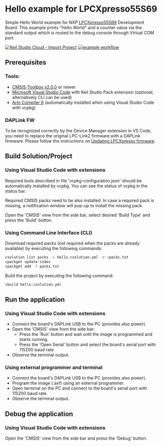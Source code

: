 # Hello example for LPCXpresso55S69

Simple Hello World example for NXP [LPCXpresso55S69](https://www.nxp.com/design/software/development-software/mcuxpresso-software-and-tools-/lpcxpresso-boards/lpcxpresso55s69-development-board:LPC55S69-EVK) Development Board.
This example prints "Hello World" and a counter value via the standard output which is routed to the debug console through Virtual COM port.

[![Keil Studio Cloud - Import Project](https://img.shields.io/badge/Keil_Studio_Cloud-Import_Project-0091bd?logo=arm&logoColor=0091bd)](https://studio.keil.arm.com/?import=https://github.com/Arm-Examples/Hello_LPCXpresso55S69.git)
[![example workflow](https://img.shields.io/github/actions/workflow/status/Arm-Examples/Hello_LPCXpresso55S69/ci.yml?logo=arm&logoColor=0091bd&label=Example%20Publishable)](https://www.keil.arm.com/)

## Prerequisites

### Tools:
 - [CMSIS-Toolbox v2.0.0](https://github.com/Open-CMSIS-Pack/cmsis-toolbox/releases) or newer
 - [Microsoft Visual Studio Code](https://code.visualstudio.com/download) with Keil Studio Pack extension (optional, alternatively CLI can be used)
 - [Arm Compiler 6](https://developer.arm.com/Tools%20and%20Software/Arm%20Compiler%20for%20Embedded) (automatically installed when using Visual Studio Code with vcpkg)

### DAPLink FW

To be recognized correctly by the Device Manager extension in VS Code, you need to replace the original LPC-Link2 firmware with a DAPLink firmware. Please follow the instructions on [Updating LPCXpresso firmware](https://os.mbed.com/teams/NXP/wiki/Updating-LPCXpresso-firmware).

## Build Solution/Project

### Using Visual Studio Code with extensions

Required tools described in file 'vcpkg-configuration.json' should be automatically installed by vcpkg. You can see the status of vcpkg in the status bar.

Required CMSIS packs need to be also installed. In case a required pack is missing, a notification window will pop-up to install the missing pack.

Open the 'CMSIS' view from the side bar, select desired 'Build Type' and press the 'Build' button.

### Using Command Line Interface (CLI)

Download required packs (not required when the packs are already available) by executing the following commands:
   ```sh
   csolution list packs -s hello.csolution.yml -m >packs.txt
   cpackget update-index
   cpackget add -f packs.txt
   ```
Build the project by executing the following command:
```sh
cbuild hello.csolution.yml
```

## Run the application

### Using Visual Studio Code with extensions

 - Connect the board's DAPLink USB to the PC (provides also power).
 - Open the 'CMSIS' view from the side bar:
   - Press the 'Run' button and wait until the image is programmed and starts running.
   - Press the 'Open Serial' button and select the board's serial port with 115200 baud rate.
 - Observe the terminal output.

 ### Using external programmer and terminal

 - Connect the board's DAPLink USB to the PC (provides also power).
 - Program the image (.axf) using an external programmer.
 - Open terminal on the PC and connect to the board's serial port with 115200 baud rate.
 - Observe the terminal output.

## Debug the application

### Using Visual Studio Code with extensions

Open the 'CMSIS' view from the side bar and press the 'Debug' button.
